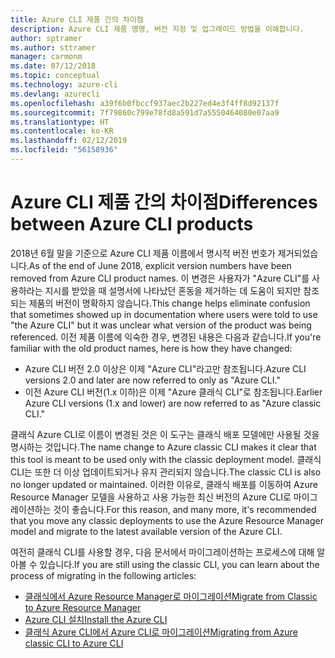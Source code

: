 ```yaml
---
title: Azure CLI 제품 간의 차이점
description: Azure CLI 제품 명명, 버전 지정 및 업그레이드 방법을 이해합니다.
author: sptramer
ms.author: sttramer
manager: carmonm
ms.date: 07/12/2018
ms.topic: conceptual
ms.technology: azure-cli
ms.devlang: azurecli
ms.openlocfilehash: a39f6b0fbccf937aec2b227ed4e3f4ff8d92137f
ms.sourcegitcommit: 7f79860c799e78fd8a591d7a5550464080e07aa9
ms.translationtype: HT
ms.contentlocale: ko-KR
ms.lasthandoff: 02/12/2019
ms.locfileid: "56158936"
---
```

# <a name="differences-between-azure-cli-products"></a><span data-ttu-id="39046-103">Azure CLI 제품 간의 차이점</span><span class="sxs-lookup"><span data-stu-id="39046-103">Differences between Azure CLI products</span></span>

<span data-ttu-id="39046-104">2018년 6월 말을 기준으로 Azure CLI 제품 이름에서 명시적 버전 번호가 제거되었습니다.</span><span class="sxs-lookup"><span data-stu-id="39046-104">As of the end of June 2018, explicit version numbers have been removed from Azure CLI product names.</span></span> <span data-ttu-id="39046-105">이 변경은 사용자가 "Azure CLI"를 사용하라는 지시를 받았을 때 설명서에 나타났던 혼동을 제거하는 데 도움이 되지만 참조되는 제품의 버전이 명확하지 않습니다.</span><span class="sxs-lookup"><span data-stu-id="39046-105">This change helps eliminate confusion that sometimes showed up in documentation where users were told to use "the Azure CLI" but it was unclear what version of the product was being referenced.</span></span> <span data-ttu-id="39046-106">이전 제품 이름에 익숙한 경우, 변경된 내용은 다음과 같습니다.</span><span class="sxs-lookup"><span data-stu-id="39046-106">If you're familiar with the old product names, here is how they have changed:</span></span>

* <span data-ttu-id="39046-107">Azure CLI 버전 2.0 이상은 이제 "Azure CLI"라고만 참조됩니다.</span><span class="sxs-lookup"><span data-stu-id="39046-107">Azure CLI versions 2.0 and later are now referred to only as "Azure CLI."</span></span>
* <span data-ttu-id="39046-108">이전 Azure CLI 버전(1.x 이하)은 이제 "Azure 클래식 CLI"로 참조됩니다.</span><span class="sxs-lookup"><span data-stu-id="39046-108">Earlier Azure CLI versions (1.x and lower) are now referred to as "Azure classic CLI."</span></span>

<span data-ttu-id="39046-109">클래식 Azure CLI로 이름이 변경된 것은 이 도구는 클래식 배포 모델에만 사용될 것을 명시하는 것입니다.</span><span class="sxs-lookup"><span data-stu-id="39046-109">The name change to Azure classic CLI makes it clear that this tool is meant to be used only with the classic deployment model.</span></span> <span data-ttu-id="39046-110">클래식 CLI는 또한 더 이상 업데이트되거나 유지 관리되지 않습니다.</span><span class="sxs-lookup"><span data-stu-id="39046-110">The classic CLI is also no longer updated or maintained.</span></span> <span data-ttu-id="39046-111">이러한 이유로, 클래식 배포를 이동하여 Azure Resource Manager 모델을 사용하고 사용 가능한 최신 버전의 Azure CLI로 마이그레이션하는 것이 좋습니다.</span><span class="sxs-lookup"><span data-stu-id="39046-111">For this reason, and many more, it's recommended that you move any classic deployments to use the Azure Resource Manager model and migrate to the latest available version of the Azure CLI.</span></span>

<span data-ttu-id="39046-112">여전히 클래식 CLI를 사용할 경우, 다음 문서에서 마이그레이션하는 프로세스에 대해 알아볼 수 있습니다.</span><span class="sxs-lookup"><span data-stu-id="39046-112">If you are still using the classic CLI, you can learn about the process of migrating in the following articles:</span></span>

* [<span data-ttu-id="39046-113">클래식에서 Azure Resource Manager로 마이그레이션</span><span class="sxs-lookup"><span data-stu-id="39046-113">Migrate from Classic to Azure Resource Manager</span></span>](/azure/virtual-machines/linux/migration-classic-resource-manager-overview)
* [<span data-ttu-id="39046-114">Azure CLI 설치</span><span class="sxs-lookup"><span data-stu-id="39046-114">Install the Azure CLI</span></span>](install-azure-cli.md)
* [<span data-ttu-id="39046-115">클래식 Azure CLI에서 Azure CLI로 마이그레이션</span><span class="sxs-lookup"><span data-stu-id="39046-115">Migrating from Azure classic CLI to Azure CLI</span></span>](https://github.com/Azure/azure-cli/blob/dev/doc/classic_cli_migration.md)
